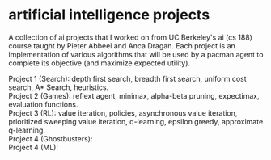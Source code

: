 # artificial intelligence projects

A collection of ai projects that I worked on from UC Berkeley's ai (cs 188) course taught by Pieter Abbeel and Anca Dragan. Each project is an implementation of various algorithms that will be used by a pacman agent to complete its objective (and maximize expected utility).

Project 1 (Search): depth first search, breadth first search, uniform cost search, A* Search, heuristics. <br>
Project 2 (Games): reflext agent, minimax, alpha-beta pruning, expectimax, evaluation functions. <br>
Project 3 (RL): value iteration, policies, asynchronous value iteration, prioritized sweeping value iteration, q-learning, epsilon greedy, approximate q-learning. <br>
Project 4 (Ghostbusters): <br>
Project 4 (ML): <br>
